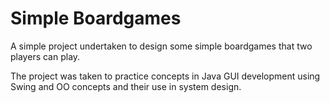 # Simple Boardgames

A simple project undertaken to design some simple boardgames that two players can play. 

The project was taken to practice concepts in Java GUI development using Swing and OO concepts and their use in system design.

